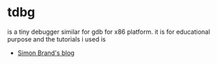# tdbg

is a tiny debugger similar for gdb for x86 platform.
it is for educational purpose and the tutorials i used is 

- [Simon Brand's blog](https://blog.tartanllama.xyz/writing-a-linux-debugger-setup/) 